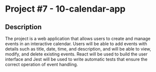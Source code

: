 # Project #7 - 10-calendar-app

## Description

The project is a web application that allows users to create and manage events in an interactive calendar. Users will be able to add events with details such as title, date, time, and description, and will be able to view, modify, and delete existing events. React will be used to build the user interface and Jest will be used to write automatic tests that ensure the correct operation of event handling.
